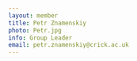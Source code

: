 ```yaml
---
layout: member
title: Petr Znamenskiy
photo: Petr.jpg
info: Group Leader
email: petr.znamenskiy@crick.ac.uk
---
```

